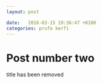 ```yaml
---
layout: post

date:   2016-03-15 19:36:47 +0100
categories: prufa kerfi
---
```



# Post number two

title has been removed
